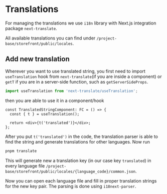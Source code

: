 # Translations

For managing the translations we use `i18n` library with Next.js integration package `next-translate`.

All available translations you can find under `/project-base/storefront/public/locales`.

## Add new translation

Wherever you want to use translated string, you first need to import `useTranslation` hook from `next-translate`(if you are inside a component) or `getT` if you are in a server-side function, such as `getServerSideProps`.

```ts
import useTranslation from 'next-translate/useTranslation';
```

then you are able to use it in a component/hook

```tsx
const TranslatedStringComponent: FC = () => {
  const { t } = useTranslation();

  return <div>{t('translated')}</div>;
};
```

After you put `t('translated')` in the code, the translation parser is able to find the string and generate translations for other languages. Now run

```bash
pnpm translate
```

This will generate new a translation key (in our case key `translated`) in every language file `/project-base/storefront/public/locales/{language_code}/common.json`.

Now you can open each language file and fill in proper translation strings for the new key pair. The parsing is done using `i18next-parser`.
